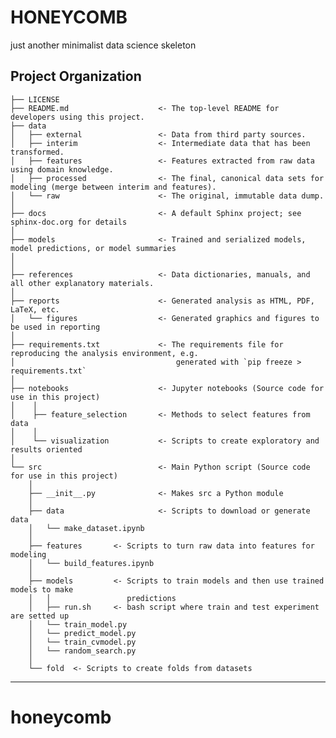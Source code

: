 HONEYCOMB
==============================

just another minimalist data science skeleton

Project Organization
------------

    ├── LICENSE
    ├── README.md                    <- The top-level README for developers using this project.
    ├── data
    │   ├── external                 <- Data from third party sources.
    │   ├── interim                  <- Intermediate data that has been transformed.
    │   ├── features                 <- Features extracted from raw data using domain knowledge.
    │   ├── processed                <- The final, canonical data sets for modeling (merge between interim and features).
    │   └── raw                      <- The original, immutable data dump.
    │
    ├── docs                         <- A default Sphinx project; see sphinx-doc.org for details
    │
    ├── models                       <- Trained and serialized models, model predictions, or model summaries
    │
    │
    ├── references                   <- Data dictionaries, manuals, and all other explanatory materials.
    │
    ├── reports                      <- Generated analysis as HTML, PDF, LaTeX, etc.
    │   └── figures                  <- Generated graphics and figures to be used in reporting
    │
    ├── requirements.txt             <- The requirements file for reproducing the analysis environment, e.g.
    │                                    generated with `pip freeze > requirements.txt`
    │ 
    ├── notebooks                    <- Jupyter notebooks (Source code for use in this project)
    │    │
    │    ├── feature_selection       <- Methods to select features from data
    │    │
    │    └── visualization           <- Scripts to create exploratory and results oriented
    │
    └── src                          <- Main Python script (Source code for use in this project)
        │
        ├── __init__.py              <- Makes src a Python module
        │
        ├── data                     <- Scripts to download or generate data
        │   └── make_dataset.ipynb
        │
        ├── features       <- Scripts to turn raw data into features for modeling
        │   └── build_features.ipynb
        │
        ├── models         <- Scripts to train models and then use trained models to make
        │   │                 predictions
        │   ├── run.sh     <- bash script where train and test experiment are setted up
        │   └── train_model.py   
        │   └── predict_model.py 
        │   └── train_cvmodel.py 
        │   └── random_search.py
        │   
        └── fold  <- Scripts to create folds from datasets 

--------


# honeycomb
